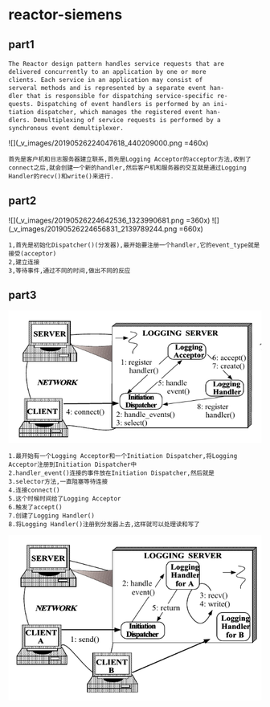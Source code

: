 # reactor-siemens
## part1
```
The Reactor design pattern handles service requests that are
delivered concurrently to an application by one or more
clients. Each service in an application may consist of
serveral methods and is represented by a separate event han-
dler that is responsible for dispatching service-specific re-
quests. Dispatching of event handlers is performed by an ini-
tiation dispatcher, which manages the registered event han-
dlers. Demultiplexing of service requests is performed by a
synchronous event demultiplexer.
```
![](_v_images/20190526224047618_440209000.png =460x)
```
首先是客户机和日志服务器建立联系,首先是Logging Acceptor的acceptor方法,收到了connect之后,就会创建一个新的handler,然后客户机和服务器的交互就是通过Logging Handler的recv()和write()来进行.
```
## part2
![](_v_images/20190526224642536_1323990681.png =360x)
![](_v_images/20190526224656831_2139789244.png =660x)
```
1,首先是初始化Dispatcher()(分发器),最开始要注册一个handler,它的event_type就是接受(acceptor)
2,建立连接
3,等待事件,通过不同的时间,做出不同的反应
```
## part3
![](_v_images/20190526225418417_595766443.png)
```
1.最开始有一个Logging Acceptor和一个Initiation Dispatcher,将Logging Acceptor注册到Initiation Dispatcher中
2.handler_event()连接的事件放在Initiation Dispatcher,然后就是
3.selector方法,一直阻塞等待连接
4.连接connect()
5.这个时候时间给了Logging Acceptor
6.触发了accept()
7.创建了Logging Handler()
8.将Logging Handler()注册到分发器上去,这样就可以处理读和写了
```
![](_v_images/20190526230139838_1448276613.png)